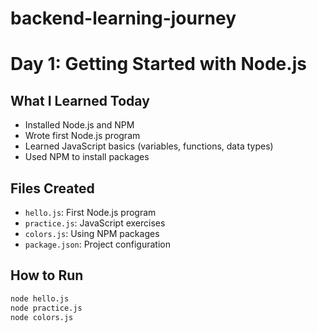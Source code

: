 # backend-learning-journey

# Day 1: Getting Started with Node.js

## What I Learned Today
- Installed Node.js and NPM
- Wrote first Node.js program
- Learned JavaScript basics (variables, functions, data types)
- Used NPM to install packages

## Files Created
- `hello.js`: First Node.js program
- `practice.js`: JavaScript exercises
- `colors.js`: Using NPM packages
- `package.json`: Project configuration

## How to Run
```bash
node hello.js
node practice.js
node colors.js